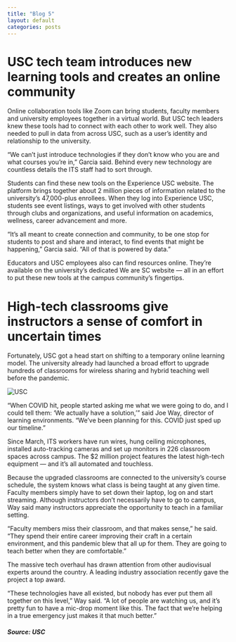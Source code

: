 ```yaml
---
title: "Blog 5"
layout: default
categories: posts
---
```

<h1>USC tech team introduces new learning tools and creates an online community</h1>
<p>Online collaboration tools like Zoom can bring students, faculty members and university employees together in a virtual world. But USC tech leaders knew these tools had to connect with each other to work well. They also needed to pull in data from across USC, such as a user’s identity and relationship to the university.</p>

<p>“We can’t just introduce technologies if they don’t know who you are and what courses you’re in,” Garcia said. Behind every new technology are countless details the ITS staff had to sort through.</p>

<p>Students can find these new tools on the Experience USC website. The platform brings together about 2 million pieces of information related to the university’s 47,000-plus enrollees. When they log into Experience USC, students see event listings, ways to get involved with other students through clubs and organizations, and useful information on academics, wellness, career advancement and more.</p>

<p>“It’s all meant to create connection and community, to be one stop for students to post and share and interact, to find events that might be happening,” Garcia said. “All of that is powered by data.”</p>

<p>Educators and USC employees also can find resources online. They’re available on the university’s dedicated We are SC website — all in an effort to put these new tools at the campus community’s fingertips.</p>

<h1> High-tech classrooms give instructors a sense of comfort in uncertain times </h1>
<p>Fortunately, USC got a head start on shifting to a temporary online learning model. The university already had launched a broad effort to upgrade hundreds of classrooms for wireless sharing and hybrid teaching well before the pandemic.</p>

<img src="https://news.usc.edu/files/2020/09/high-tech-classrooms-web-480x295.jpg" alt="USC">

<p>“When COVID hit, people started asking me what we were going to do, and I could tell them: ‘We actually have a solution,’” said Joe Way, director of learning environments. “We’ve been planning for this. COVID just sped up our timeline.”</p>

<p>Since March, ITS workers have run wires, hung ceiling microphones, installed auto-tracking cameras and set up monitors in 226 classroom spaces across campus. The $2 million project features the latest high-tech equipment — and it’s all automated and touchless.</p>

<p>Because the upgraded classrooms are connected to the university’s course schedule, the system knows what class is being taught at any given time. Faculty members simply have to set down their laptop, log on and start streaming. Although instructors don’t necessarily have to go to campus, Way said many instructors appreciate the opportunity to teach in a familiar setting.</p>

<p>“Faculty members miss their classroom, and that makes sense,” he said. “They spend their entire career improving their craft in a certain environment, and this pandemic blew that all up for them. They are going to teach better when they are comfortable.”</p>

<p>The massive tech overhaul has drawn attention from other audiovisual experts around the country. A leading industry association recently gave the project a top award.</p>

<p>“These technologies have all existed, but nobody has ever put them all together on this level,” Way said. “A lot of people are watching us, and it’s pretty fun to have a mic-drop moment like this. The fact that we’re helping in a true emergency just makes it that much better.”</p>

##### Source: USC
